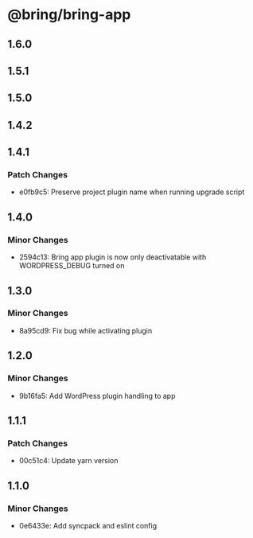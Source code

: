 # @bring/bring-app

## 1.6.0

## 1.5.1

## 1.5.0

## 1.4.2

## 1.4.1

### Patch Changes

- e0fb9c5: Preserve project plugin name when running upgrade script

## 1.4.0

### Minor Changes

- 2594c13: Bring app plugin is now only deactivatable with WORDPRESS_DEBUG turned on

## 1.3.0

### Minor Changes

- 8a95cd9: Fix bug while activating plugin

## 1.2.0

### Minor Changes

- 9b16fa5: Add WordPress plugin handling to app

## 1.1.1

### Patch Changes

- 00c51c4: Update yarn version

## 1.1.0

### Minor Changes

- 0e6433e: Add syncpack and eslint config

